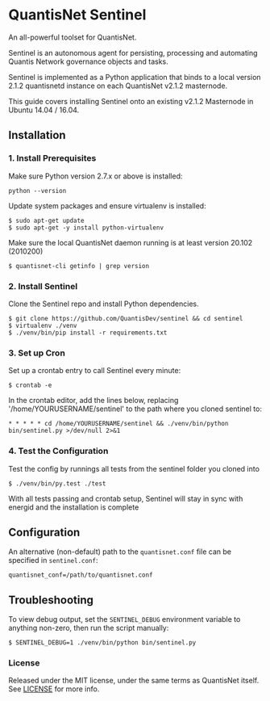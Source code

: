 # QuantisNet Sentinel

An all-powerful toolset for QuantisNet.

Sentinel is an autonomous agent for persisting, processing and automating Quantis Network governance objects and tasks.

Sentinel is implemented as a Python application that binds to a local version 2.1.2 quantisnetd instance on each QuantisNet v2.1.2 masternode.

This guide covers installing Sentinel onto an existing v2.1.2 Masternode in Ubuntu 14.04 / 16.04.

## Installation

### 1. Install Prerequisites

Make sure Python version 2.7.x or above is installed:

    python --version

Update system packages and ensure virtualenv is installed:

    $ sudo apt-get update
    $ sudo apt-get -y install python-virtualenv

Make sure the local QuantisNet daemon running is at least version 20.102 (2010200)

    $ quantisnet-cli getinfo | grep version

### 2. Install Sentinel

Clone the Sentinel repo and install Python dependencies.

    $ git clone https://github.com/QuantisDev/sentinel && cd sentinel
    $ virtualenv ./venv
    $ ./venv/bin/pip install -r requirements.txt

### 3. Set up Cron

Set up a crontab entry to call Sentinel every minute:

    $ crontab -e

In the crontab editor, add the lines below, replacing '/home/YOURUSERNAME/sentinel' to the path where you cloned sentinel to:

    * * * * * cd /home/YOURUSERNAME/sentinel && ./venv/bin/python bin/sentinel.py >/dev/null 2>&1

### 4. Test the Configuration

Test the config by runnings all tests from the sentinel folder you cloned into

    $ ./venv/bin/py.test ./test

With all tests passing and crontab setup, Sentinel will stay in sync with energid and the installation is complete

## Configuration

An alternative (non-default) path to the `quantisnet.conf` file can be specified in `sentinel.conf`:

    quantisnet_conf=/path/to/quantisnet.conf

## Troubleshooting

To view debug output, set the `SENTINEL_DEBUG` environment variable to anything non-zero, then run the script manually:

    $ SENTINEL_DEBUG=1 ./venv/bin/python bin/sentinel.py

### License

Released under the MIT license, under the same terms as QuantisNet itself. See [LICENSE](LICENSE) for more info.
